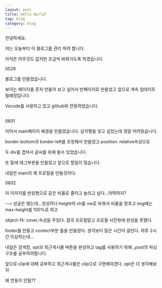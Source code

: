 ```yaml
---
layout: post
title: Hello World!
tag: blog
category: blog
---
```


안녕하세요.

저는 오늘부터 이 블로그를 관리 하려 합니다.

아직은 아무것도 없지만 조금씩 바꿔가도록 하겠습니다.


0529

블로그를 만들었습니다.

보이는 페이지를 혼자 만들어 보고 싶어서 빈페이지로 만들었고 앞으로 계속 업데이트 될예정입니다.

Vscode를 사용하고 있고 github와 연동하였습니다.

<br>
0601

이어서 main페이지 배경을 만들었습니다. 삼각형을 넣고 싶었는데 정말 어려웠습니다.

border-bottom과 border-left를 조정해서 만들었고 position: relative속성으로 

두 div를 겹쳐서 글씨를 위에 쓸수 있었습니다.

또 밑에 태그부분을 만들었고 앞으로 할일이 많습니다.

내일은 main의 제 프로필을 만들것이다.

<p>
0602

아 이미지를 반응형으로 같은 비율로 줄이고 늘리고 싶다...어떡하지?

--> 성공은 했는데...엉성하다 height의 vh를 vw로 바꿔서 비율을 맞추고 img에는 max-height를 100%로 하고 

object-fit: cover;속성을 주었다. 결국 프로필말고 프로필 사진밖에 완성을 못했다.

footer를 만들고 contect부분 틀을 만들었다. 생각보다 많은 시간이 걸린다. 하루 2시간 이상하는데...

내일은 검색창, opt과 최근게시물 버튼을 완성하고 tag를 사용하기 위해 _post의 파싱구조를 공부하려합니다.

앞으로 clip에 대해 공부하고 최근게시물은 clip으로 구현해야겠다. opt은 더 생각해보자

왜 연동이 안됨??
</p>